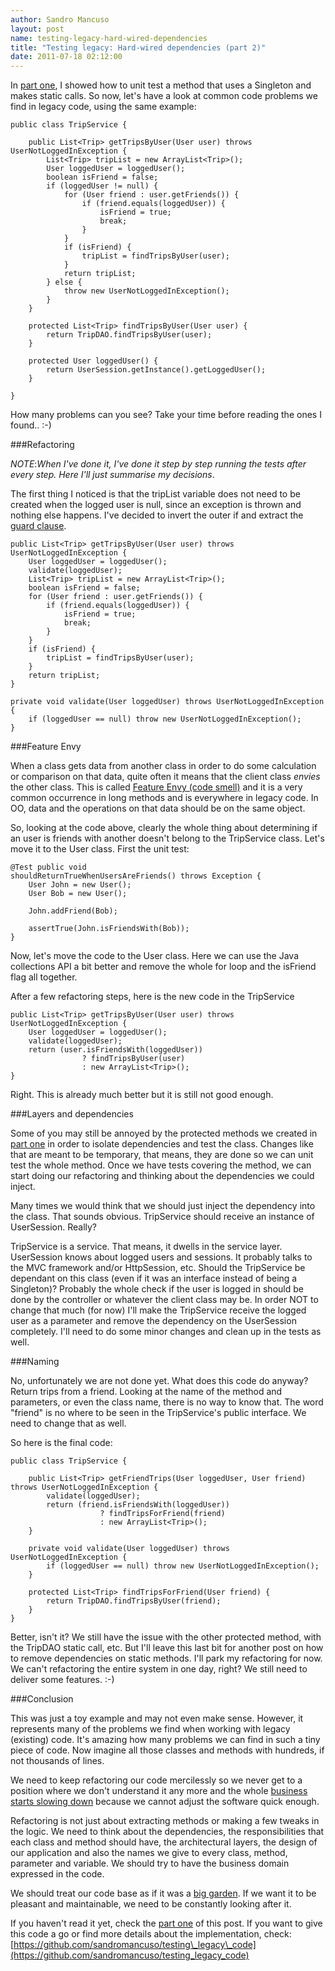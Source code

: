 ```yaml
---
author: Sandro Mancuso
layout: post
name: testing-legacy-hard-wired-dependencies
title: "Testing legacy: Hard-wired dependencies (part 2)"
date: 2011-07-18 02:12:00
---
```


In [part one](/2011/07/16/testing-legacy-hard-wired-dependencies/),
I showed how to unit test a method that uses a Singleton and makes
static calls. So now, let's have a look at common code problems we find
in legacy code, using the same example:

```
public class TripService {

	public List<Trip> getTripsByUser(User user) throws UserNotLoggedInException {
		List<Trip> tripList = new ArrayList<Trip>();
		User loggedUser = loggedUser();
		boolean isFriend = false;
		if (loggedUser != null) {
			for (User friend : user.getFriends()) {
				if (friend.equals(loggedUser)) {
					isFriend = true;
					break;
				}
			}
			if (isFriend) {
				tripList = findTripsByUser(user);
			}
			return tripList;
		} else {
			throw new UserNotLoggedInException();
		}
	}

	protected List<Trip> findTripsByUser(User user) {
	    return TripDAO.findTripsByUser(user);
	}

	protected User loggedUser() {
	    return UserSession.getInstance().getLoggedUser();
	}

}
```

How many problems can you see? Take your time before reading the ones I
found.. :-)

###Refactoring

*NOTE*:*When I've done it, I've done it step by step running the tests
after every step. Here I'll just summarise my decisions*.

The first thing I noticed is that the tripList variable does not need to
be created when the logged user is null, since an exception is thrown
and nothing else happens. I've decided to invert the outer if and
extract the [guard clause](http://c2.com/cgi/wiki?GuardClause). 

```
public List<Trip> getTripsByUser(User user) throws UserNotLoggedInException {
	User loggedUser = loggedUser();
	validate(loggedUser);
	List<Trip> tripList = new ArrayList<Trip>();
	boolean isFriend = false;
	for (User friend : user.getFriends()) {
		if (friend.equals(loggedUser)) {
			isFriend = true;
			break;
		}
	}
	if (isFriend) {
		tripList = findTripsByUser(user);
	}
	return tripList;
}

private void validate(User loggedUser) throws UserNotLoggedInException {
	if (loggedUser == null) throw new UserNotLoggedInException();
}
```

###Feature Envy

When a class gets data from another class in order to do some
calculation or comparison on that data, quite often it means that the
client class *envies* the other class. This is called [Feature Envy (code smell)](http://c2.com/cgi/wiki?FeatureEnvySmell) and it is a very common
occurrence in long methods and is everywhere in legacy code. In OO, data
and the operations on that data should be on the same object.

So, looking at the code above, clearly the whole thing about determining
if an user is friends with another doesn't belong to the TripService
class. Let's move it to the User class. First the unit test:

```
@Test public void
shouldReturnTrueWhenUsersAreFriends() throws Exception {
	User John = new User();
	User Bob = new User();

	John.addFriend(Bob);

	assertTrue(John.isFriendsWith(Bob));
}
```

Now, let's move the code to the User class. Here we can use the Java
collections API a bit better and remove the whole for loop and the
isFriend flag all together.

After a few refactoring steps, here is the new code in the TripService

```
public List<Trip> getTripsByUser(User user) throws UserNotLoggedInException {
	User loggedUser = loggedUser();
	validate(loggedUser);
	return (user.isFriendsWith(loggedUser))
				? findTripsByUser(user)
				: new ArrayList<Trip>();
}
```

Right. This is already much better but it is still not good enough.

###Layers and dependencies

Some of you may still be annoyed by the protected methods we created in
[part one](/2011/07/17/testing-legacy-hard-wired-dependencies/)
in order to isolate dependencies and test the class. Changes like that
are meant to be temporary, that means, they are done so we can unit test
the whole method. Once we have tests covering the method, we can start
doing our refactoring and thinking about the dependencies we could
inject.

Many times we would think that we should just inject the dependency into
the class. That sounds obvious. TripService should receive an instance
of UserSession. Really?

TripService is a service. That means, it dwells in the service layer.
UserSession knows about logged users and sessions. It probably talks to
the MVC framework and/or HttpSession, etc. Should the TripService be
dependant on this class (even if it was an interface instead of being a
Singleton)? Probably the whole check if the user is logged in should be
done by the controller or whatever the client class may be. In order NOT
to change that much (for now) I'll make the TripService receive the
logged user as a parameter and remove the dependency on the UserSession
completely. I'll need to do some minor changes and clean up in the tests
as well.

###Naming

No, unfortunately we are not done yet. What does this code do anyway?
Return trips from a friend. Looking at the name of the method and
parameters, or even the class name, there is no way to know that. The
word "friend" is no where to be seen in the TripService's public
interface. We need to change that as well.

So here is the final code:

```
public class TripService {

	public List<Trip> getFriendTrips(User loggedUser, User friend) throws UserNotLoggedInException {
		validate(loggedUser);
		return (friend.isFriendsWith(loggedUser))
					? findTripsForFriend(friend)
					: new ArrayList<Trip>();
	}

	private void validate(User loggedUser) throws UserNotLoggedInException {
		if (loggedUser == null) throw new UserNotLoggedInException();
	}

	protected List<Trip> findTripsForFriend(User friend) {
		return TripDAO.findTripsByUser(friend);
	}
}
```

Better, isn't it? We still have the issue with the other protected
method, with the TripDAO static call, etc. But I'll leave this last bit
for another post on how to remove dependencies on static methods. I'll
park my refactoring for now. We can't refactoring the entire system in
one day, right? We still need to deliver some features. :-)

###Conclusion

This was just a toy example and may not even make sense. However, it
represents many of the problems we find when working with legacy
(existing) code. It's amazing how many problems we can find in such a
tiny piece of code. Now imagine all those classes and methods with
hundreds, if not thousands of lines.

We need to keep refactoring our code mercilessly so we never get to a
position where we don't understand it any more and the whole [business starts slowing down](http://craftedsw.blogspot.com/2010/09/bad-code-invisible-threat.html)
because we cannot adjust the software quick enough.

Refactoring is not just about extracting methods or making a few tweaks
in the logic. We need to think about the dependencies, the
responsibilities that each class and method should have, the
architectural layers, the design of our application and also the names
we give to every class, method, parameter and variable. We should try to
have the business domain expressed in the code.

We should treat our code base as if it was a [big garden](http://craftedsw.blogspot.com/2010/09/bad-code-invisible-threat.html).
If we want it to be pleasant and maintainable, we need to be constantly
looking after it.

If you haven't read it yet, check the [part one](/2011/07/16/testing-legacy-hard-wired-dependencies/)
of this post. If you want to give this code a go or find more details
about the implementation, check:
[https://github.com/sandromancuso/testing\_legacy\_code](https://github.com/sandromancuso/testing_legacy_code)

